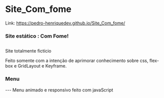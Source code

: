 # Site_Com_fome

Link: https://pedro-henriquedev.github.io/Site_Com_fome/

### Site estático : Com Fome!<h2/>

Site totalmente fictício
  
  Feito somente com a intenção de aprimorar conhecimento sobre css, flex-box e GridLayout e Keyframe.
  
 ### Menu
 
 --- Menu animado e responsivo feito com javaScript
